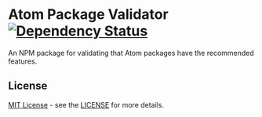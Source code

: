 # Atom Package Validator [![Dependency Status](https://david-dm.org/lee-dohm/package-validator.svg)](https://david-dm.org/lee-dohm/package-validator)

An NPM package for validating that Atom packages have the recommended features.

## License

[MIT License](http://opensource.org/licenses/MIT) - see the [LICENSE](https://raw.githubusercontent.com/lee-dohm/package-validator/LICENSE.md) for more details.
